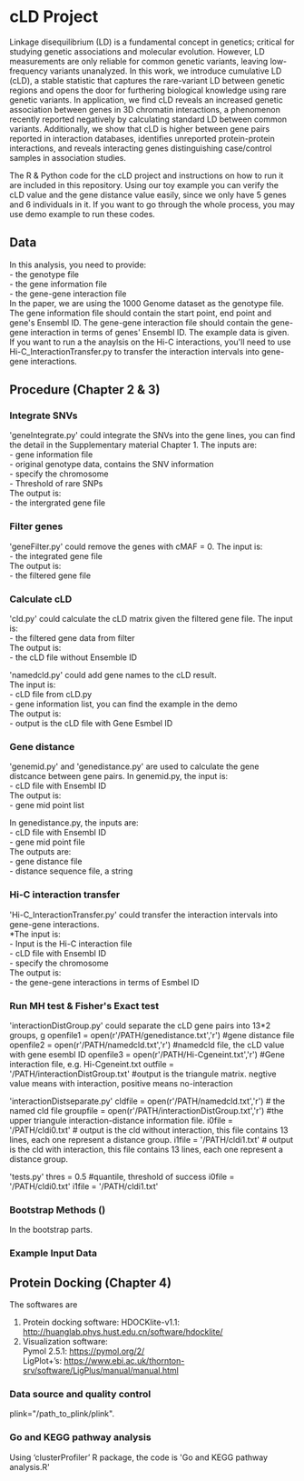 # cLD Project
Linkage disequilibrium (LD) is a fundamental concept in genetics; critical for studying genetic associations and molecular evolution. However, LD measurements are only reliable for common genetic variants, leaving low-frequency variants unanalyzed. In this work, we introduce cumulative LD (cLD), a stable statistic that captures the rare-variant LD between genetic regions and opens the door for furthering biological knowledge using rare genetic variants. In application, we find cLD reveals an increased genetic association between genes in 3D chromatin interactions, a phenomenon recently reported negatively by calculating standard LD between common variants. Additionally, we show that cLD is higher between gene pairs reported in interaction databases, identifies unreported protein-protein interactions, and reveals interacting genes distinguishing case/control samples in association studies.  

The R & Python code for the cLD project and instructions on how to run it are included in this repository. Using our toy example you can verify the cLD value and the gene distance value easily, since we only have 5 genes and 6 individuals in it. If you want to go through the whole process, you may use demo example to run these codes.

## Data
In this analysis, you need to provide:  
  \-  the genotype file  
  \-  the gene information file  
  \-  the gene-gene interaction file  
In the paper, we are using the 1000 Genome dataset as the genotype file. The gene information file should contain the start point, end point and gene's Ensembl ID. The gene-gene interaction file should contain the gene-gene interaction in terms of genes' Ensembl ID. The example data is given.
If you want to run a the anaylsis on the Hi-C interactions, you'll need to use Hi-C_InteractionTransfer.py to transfer the interaction intervals into gene-gene interactions. 

## Procedure (Chapter 2 & 3)

### Integrate SNVs
'geneIntegrate.py' could integrate the SNVs into the gene lines, you can find the detail in the Supplementary material Chapter 1.
The inputs are:  
  \-  gene information file  
  \-  original genotype data, contains the SNV information  
  \-  specify the chromosome  
  \-  Threshold of rare SNPs  
The output is:  
\-  the intergrated gene file  

### Filter genes
'geneFilter.py' could remove the genes with cMAF = 0.
The input is:  
  \-  the integrated gene file  
The output is:  
  \-  the filtered gene file
  
### Calculate cLD
'cld.py' could calculate the cLD matrix given the filtered gene file.
The input is:   
  \-  the filtered gene data from filter  
The output is:   
  \-  the cLD file without Ensemble ID  
    
'namedcld.py' could add gene names to the cLD result.  
The input is:   
  \-  cLD file from cLD.py  
  \-  gene information list, you can find the example in the demo  
The output is:     
  \-  output is the cLD file with Gene Esmbel ID  

### Gene distance
'genemid.py' and 'genedistance.py' are used to calculate the gene distcance between gene pairs.
In genemid.py, the input is:  
  \-  cLD file with Ensembl ID  
The output is:  
  \-  gene mid point list  

In genedistance.py, the inputs are:  
  \-  cLD file with Ensembl ID   
  \-  gene mid point file  
The outputs are:  
  \-  gene distance file  
  \-  distance sequence file, a string  
### Hi-C interaction transfer
'Hi-C_InteractionTransfer.py' could transfer the interaction intervals into gene-gene interactions.  
*The input is:  
  \-  Input is the Hi-C interaction file  
  \-  cLD file with Ensembl ID  
  \-  specify the chromosome  
The output is:  
  \-  the gene-gene interactions in terms of Esmbel ID   
  
### Run MH test & Fisher's Exact test
'interactionDistGroup.py' could separate the cLD gene pairs into 13\*2 groups, g
openfile1 = open(r'/PATH/genedistance.txt','r')  #gene distance file
openfile2 = open(r'/PATH/namedcld.txt','r')  #namedcld file, the cLD value with gene esembl ID
openfile3 = open(r'/PATH/Hi-Cgeneint.txt','r') #Gene interaction file, e.g. Hi-Cgeneint.txt
outfile = '/PATH/interactionDistGroup.txt' #output is the triangule matrix. negtive value means with interaction, positive means no-interaction

'interactionDistseparate.py'
cldfile = open(r'/PATH/namedcld.txt','r')  # the named cld file
groupfile = open(r'/PATH/interactionDistGroup.txt','r')  #the upper triangule interaction-distance information file.
i0file = '/PATH/cldi0.txt' # output is the cld without interaction, this file contains 13 lines, each one represent a distance group.
i1file = '/PATH/cldi1.txt' # output is the cld with interaction, this file contains 13 lines, each one represent a distance group.

'tests.py'
thres = 0.5 #quantile, threshold of success
i0file = '/PATH/cldi0.txt' 
i1file = '/PATH/cldi1.txt'

### Bootstrap Methods ()
In the bootstrap parts. 

### Example Input Data


## Protein Docking (Chapter 4)
The softwares are  
1.	Protein docking software:  HDOCKlite-v1.1: http://huanglab.phys.hust.edu.cn/software/hdocklite/   
2.	Visualization software:   
Pymol 2.5.1: https://pymol.org/2/   
LigPlot+’s: https://www.ebi.ac.uk/thornton-srv/software/LigPlus/manual/manual.html  

### Data source and quality control  
plink="/path_to_plink/plink".

### Go and KEGG pathway analysis
Using ‘clusterProfiler’ R package, the code is 'Go and KEGG pathway analysis.R'
